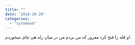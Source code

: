 ```yaml
---
title: ""
date: "2018-10-20"
categories: 
  - "tytomood"
---
```


او قله را فتح کرد مغرور که من بردم من در میان راه هی چای میخوردم
